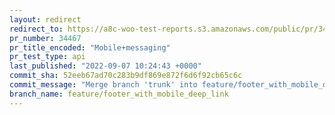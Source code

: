 ```yaml
---
layout: redirect
redirect_to: https://a8c-woo-test-reports.s3.amazonaws.com/public/pr/34467/api/index.html
pr_number: 34467
pr_title_encoded: "Mobile+messaging"
pr_test_type: api
last_published: "2022-09-07 10:24:43 +0000"
commit_sha: 52eeb67ad70c283b9df869e872f6d6f92cb65c6c
commit_message: "Merge branch 'trunk' into feature/footer_with_mobile_deep_link"
branch_name: feature/footer_with_mobile_deep_link
---
```

